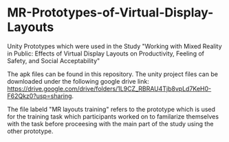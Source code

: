 # MR-Prototypes-of-Virtual-Display-Layouts
Unity Prototypes which were used in the Study "Working with Mixed Reality in Public: Effects of Virtual Display Layouts on Productivity, Feeling of Safety, and Social Acceptability"

The apk files can be found in this repository. The unity project files can be downloaded under the following google drive link: https://drive.google.com/drive/folders/1L9CZ_RBRAU4Tjb8vpLd7KeH0-F62Qkz0?usp=sharing. 

The file labeld "MR layouts training" refers to the prototype which is used for the training task which participants worked on to familarize themselves with the task before proceesing with the main part of the study using the other prototype. 

